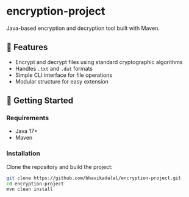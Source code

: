 # encryption-project

Java-based encryption and decryption tool built with Maven.

## 🔐 Features
- Encrypt and decrypt files using standard cryptographic algorithms
- Handles `.txt` and `.dat` formats
- Simple CLI interface for file operations
- Modular structure for easy extension

## 🚀 Getting Started

### Requirements
- Java 17+
- Maven

### Installation
Clone the repository and build the project:
```bash
git clone https://github.com/bhavikadalal/encryption-project.git
cd encryption-project
mvn clean install
